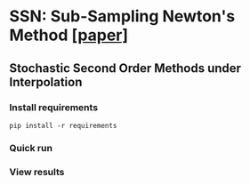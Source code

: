 # SSN: Sub-Sampling Newton's Method [[paper]](https://arxiv.org/pdf/1910.04920.pdf)
## Stochastic Second Order Methods under Interpolation

### Install requirements
`pip install -r requirements` 

### Quick run


### View results
